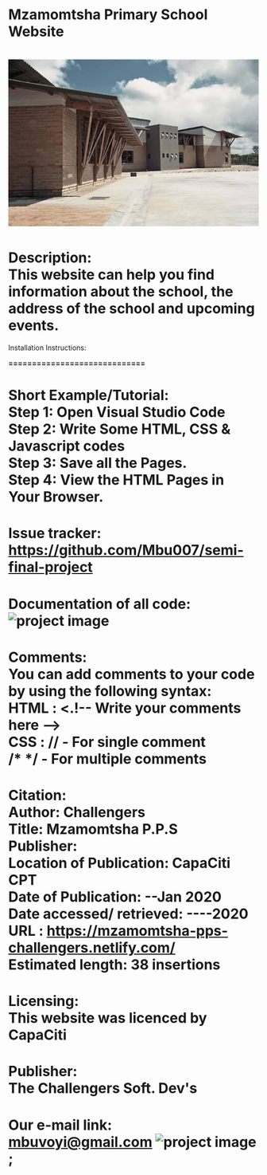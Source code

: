 
# Mzamomtsha Primary School Website
![project image](primary.jfif)
==============================

Description:<br>
This website can help you find information about the school, the address of the school and upcoming events.
======================================================

Installation Instructions:<b>

=============================

Short Example/Tutorial:<br>
Step 1: Open Visual Studio Code<br>
Step 2: Write Some HTML, CSS & Javascript codes<br>
Step 3: Save all the Pages.<br>
Step 4: View the HTML Pages in Your Browser.
===========================================

Issue tracker:<br>
https://github.com/Mbu007/semi-final-project
============================================

Documentation of all code:
![project image](Screenshot.png)
================================

Comments:<br>
You can add comments to your code by using the following syntax:<br>
HTML :
<.!-- Write your comments here --><br>
CSS :
// - For single comment<br>
/* */ - For multiple comments
=============================

Citation:<br>
Author: Challengers<br>
Title: Mzamomtsha P.P.S<br>
Publisher: <br>
Location of Publication: CapaCiti CPT<br>
Date of Publication: --Jan 2020<br>
Date accessed/ retrieved: ----2020<br>
URL : https://mzamomtsha-pps-challengers.netlify.com/<br>
Estimated length: 38 insertions
===============================

Licensing:<br>
This website was licenced by CapaCiti
=====================================

Publisher:<br>
The Challengers Soft. Dev's
===========================

Our e-mail link:<br>
mbuvoyi@gmail.com
![project image](cd.jpg);
=========================
